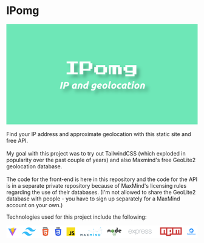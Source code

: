 # IPomg

![IPomg Logo](./public/social-preview.png "IPomg Logo")

Find your IP address and approximate geolocation with this static site and free API.
\
\
My goal with this project was to try out TailwindCSS (which exploded in popularity over the past couple of years) and also Maxmind's free GeoLite2 geolocation database.
\
\
The code for the front-end is here in this repository and the code for the API is in a separate private repository because of MaxMind's licensing rules regarding the use of their databases. (I'm not allowed to share the GeoLite2 database with people - you have to sign up separately for a MaxMind account on your own.)

Technologies used for this project include the following:

![List of technologies](tech.png "List of technologies")